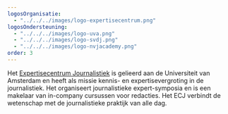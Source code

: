 ```yaml
---
logosOrganisatie:
  - "../../../images/logo-expertisecentrum.png"
logosOndersteuning:
  - "../../../images/logo-uva.png"
  - "../../../images/logo-svdj.png"
  - "../../../images/logo-nvjacademy.png"
order: 3
---
```

Het [Expertisecentrum Journalistiek](http://www.expertisecentrumjournalistiek.nl) is gelieerd aan de Universiteit van Amsterdam en heeft als missie kennis- en expertisevergroting in de journalistiek. Het organiseert journalistieke expert-symposia en is een makelaar van in-company cursussen voor redacties. Het ECJ verbindt de wetenschap met de journalistieke praktijk van alle dag.
